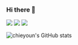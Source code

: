 ### Hi there 👋

<!--
**chieyoun/chieyoun** is a ✨ _special_ ✨ repository because its `README.md` (this file) appears on your GitHub profile.

Here are some ideas to get you started:

- 🔭 I’m currently working on ...
- 🌱 I’m currently learning ...
- 👯 I’m looking to collaborate on ...
- 🤔 I’m looking for help with ...
- 💬 Ask me about ...
- 📫 How to reach me: ...
- 😄 Pronouns: ...
- ⚡ Fun fact: ...
-->
<a href="https://www.instagram.com/chieyoun_oui/" target="_blank"><img src="https://img.shields.io/badge/chieyoun__oui-E4405F?style=instagram&logo=instagram&logoColor=white"/></a>
<a href="https://velog.io/@chieyoun" target="_blank"><img src="https://img.shields.io/badge/velog-20C997?style=velog&logo=velog&logoColor=white"/></a>
<a href="#" target="_blank"><img src="https://img.shields.io/badge/Spring.codbs@gmail.com-EA4335?style=gmail&logo=gmail&logoColor=white"/></a>

![chieyoun's GitHub stats](https://github-readme-stats.vercel.app/api?username=chieyoun&show_icons=true&theme=radical)